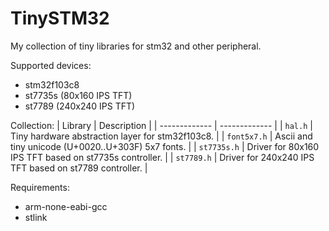 # TinySTM32
My collection of tiny libraries for stm32 and other peripheral.

Supported devices:
- stm32f103c8
- st7735s (80x160 IPS TFT)
- st7789 (240x240 IPS TFT)

Collection:
| Library  | Description |
| ------------- | ------------- |
| `hal.h`      |  Tiny hardware abstraction layer for stm32f103c8. |
| `font5x7.h`  | Ascii and tiny unicode (U+0020..U+303F) 5x7 fonts. |
| `st7735s.h`  | Driver for 80x160 IPS TFT based on st7735s controller. |
|  `st7789.h` | Driver for 240x240 IPS TFT based on st7789 controller. |

Requirements:
- arm-none-eabi-gcc
- stlink
